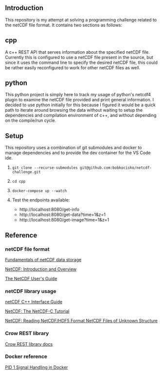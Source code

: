 ## Introduction
This repository is my attempt at solving a programming challenge related to the netCDF file format.
It contains two sections as follows:

## cpp
A c++ REST API that serves information about the specified netCDF file.  Currently this is configured to use a netCDF file present in the source, but since it uses the command line to specify the desired netCDF file, this could be rather easily reconfigured to work for other netCDF files as well.

## python
This python project is simply here to track my usage of python's netcdf4 plugin to examine the netCDF file provided and print general information.  I decided to use python initially for this because I figured it would be a quick path to iterate around browsing the data without waiting to setup the dependencies and compilation environment of c++, and without depending on the compile/run cycle.

## Setup
This repository uses a combination of git submodules and docker to manage dependencies
and to provide the dev container for the VS Code ide.

1. `git clone --recurse-submodules git@github.com:bobkocisko/netcdf-challenge.git`

2. `cd cpp`

2. `docker-compose up --watch`

3. Test the endpoints available:
   - http://localhost:8080/get-info
   - http://localhost:8080/get-data?time=1&z=1
   - http://localhost:8080/get-image?time=1&z=1

## Reference

### netCDF file format

[Fundamentals of netCDF data storage](https://pro.arcgis.com/en/pro-app/latest/help/data/imagery/fundamentals-of-netcdf.htm)

[NetCDF: Introduction and Overview](https://docs.unidata.ucar.edu/netcdf-c/current/index.html)

[The NetCDF User's Guide](https://docs.unidata.ucar.edu/nug/current/index.html)

### netCDF library usage

[netCDF C++ Interface Guide](https://docs.unidata.ucar.edu/netcdf-cxx/current/index.html)

[NetCDF: The NetCDF-C Tutorial](https://docs.unidata.ucar.edu/netcdf-c/current/tutorial_8dox.html)

[NetCDF: Reading NetCDF/HDF5 Format NetCDF Files of Unknown Structure](https://docs.unidata.ucar.edu/netcdf-c/current/reading_unknown_nc4.html)

### Crow REST library

[Crow REST library docs](https://crowcpp.org/master/getting_started/setup/linux/)

### Docker reference

[PID 1 Signal Handling in Docker](https://petermalmgren.com/signal-handling-docker/)
